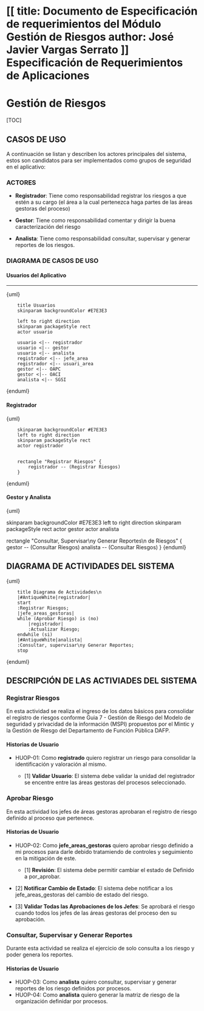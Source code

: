 [[
title: Documento de Especificación de requerimientos del Módulo Gestión de Riesgos
author: José Javier Vargas Serrato
]]
Especificación de Requerimientos de Aplicaciones
=================================================

Gestión de Riesgos
=============================================

[TOC]

CASOS DE USO
------------

A continuación se listan y describen los actores principales del sistema, estos son candidatos para ser implementados como grupos de seguridad en el aplicativo:

### ACTORES

* **Registrador**: Tiene como responsabilidad registrar los riesgos a que estén a su cargo (el área a la cual pertenezca haga partes de las áreas gestoras del proceso)

* **Gestor**: Tiene como responsabilidad comentar y dirigir la buena caracterización del riesgo

* **Analista**: Tiene como responsabilidad consultar, supervisar y generar reportes de los riesgos.

### DIAGRAMA DE CASOS DE USO

#### Usuarios del Aplicativo
***

{uml}

		title Usuarios
		skinparam backgroundColor #E7E3E3

		left to right direction
		skinparam packageStyle rect
		actor usuario

		usuario <|-- registrador
		usuario <|-- gestor
		usuario <|-- analista
		registrador <|-- jefe_area
		registrador <|-- usuari_area
		gestor <|-- OAPC
		gestor <|-- OACI
		analista <|-- SGSI

{enduml}

#### Registrador

{uml}

		skinparam backgroundColor #E7E3E3
		left to right direction
		skinparam packageStyle rect
		actor registrador


		rectangle "Registrar Riesgos" {
			registrador -- (Registrar Riesgos)
		}

{enduml}

#### Gestor y Analista

{uml}

skinparam backgroundColor #E7E3E3
left to right direction
skinparam packageStyle rect
actor gestor
actor analista


rectangle "Consultar, Supervisar\ny Generar Reportes\n de Riesgos" {
	gestor -- (Consultar Riesgos)
	analista -- (Consultar Riesgos)
}
{enduml}



DIAGRAMA DE ACTIVIDADES DEL SISTEMA
-----------------------------------

{uml}

		title Diagrama de Actividades\n
		|#AntiqueWhite|registrador|
		start
		:Registrar Riesgos;
		|jefe_areas_gestoras|
		while (Aprobar Riesgo) is (no)
			|registrador|
			:Actualizar Riesgo;
		endwhile (si)
		|#AntiqueWhite|analista|
		:Consultar, supervisar\ny Generar Reportes;
		stop

{enduml}

## DESCRIPCIÓN DE LAS ACTIVIADES DEL SISTEMA

### Registrar Riesgos
En esta actividad se realiza el ingreso de los datos básicos para consolidar el registro de riesgos conforme Guia 7 - Gestión  de Riesgo del Modelo de seguridad y privacidad de la información (MSPI) propuestos por el Mintic y la Gestión de Riesgo del Departamento de Función Pública DAFP.

#### Historias de Usuario

- HUOP-01: Como **registrado** quiero registrar un riesgo para consolidar la identificación y valoración al mismo.

    - [1] **Validar Usuario**: El sistema debe validar la unidad del registrador se encentre entre las áreas gestoras del procesos seleccionado.

### Aprobar Riesgo
En esta actividad los jefes de áreas gestoras aprobaran el registro de riesgo definido al proceso que pertenece.

#### Historias de Usuario

- HUOP-02: Como **jefe_areas_gestoras** quiero aprobar riesgo definido a mi procesos para darle debido tratamiendo de controles y seguimiento en la mitigación de este.

	- [1] **Revisión**: El sistema debe permitir cambiar el estado de  Definido a por_aprobar.
- [2] **Notificar Cambio de Estado**: El sistema debe notificar a los jefe_areas_gestoras del cambio de estado del riesgo.
- [3] **Validar Todas las Aprobaciones de los Jefes**: Se aprobará el riesgo cuando todos los jefes de las áreas gestoras 	del proceso den su aprobación.

### Consultar, Supervisar y Generar Reportes
Durante esta actividad se realiza el ejercicio de solo consulta a los riesgo y poder genera los reportes.

#### Historias de Usuario

- HUOP-03: Como **analista** quiero consultar, supervisar y generar reportes de los riesgo definidos por procesos.
- HUOP-04: Como **analista** quiero generar la matriz de riesgo de la organización definidar por procesos.
